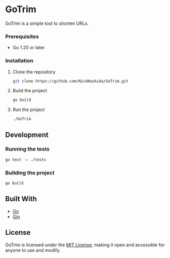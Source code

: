 # GoTrim

GoTrim is a simple tool to shorten URLs.

### Prerequisites

- Go 1.20 or later

### Installation
1. Clone the repository
    ```sh
    git clone https://github.com/NickNaskida/GoTrim.git
    ```
2. Build the project
    ```sh
    go build
    ```
3. Run the project
    ```sh
    ./GoTrim
    ```

## Development
### Running the tests
```sh
go test -v ./tests
```

### Building the project
```sh
go build
```


## Built With
- [Go](https://golang.org/)
- [Gin](https://gin-gonic.com/)

## License
GoTrim is licensed under the [MIT License](LICENSE), making it open and accessible for anyone to use and modify.